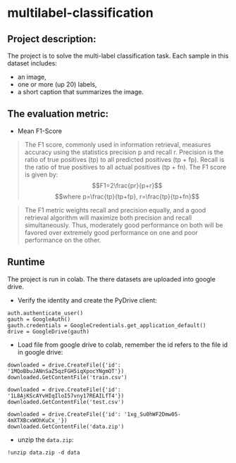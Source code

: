 # multilabel-classification
## Project description:
The project is to solve the multi-label classification task. Each sample in this dataset includes:  
* an image,  
* one or more (up 20) labels,  
* a short caption that summarizes the image.  

## The evaluation metric:
* Mean F1-Score  
>The F1 score, commonly used in information retrieval, measures accuracy using the statistics precision p and recall r. Precision is the ratio of true positives (tp) to all predicted positives (tp + fp). Recall is the ratio of true positives to all actual positives (tp + fn). The F1 score is given by:  
$$F1=2\frac{pr}{p+r}$$ $$where p=\frac{tp}{tp+fp}, r=\frac{tp}{tp+fn}$$

>The F1 metric weights recall and precision equally, and a good retrieval algorithm will maximize both precision and recall simultaneously. Thus, moderately good performance on both will be favored over extremely good performance on one and poor performance on the other.

## Runtime
The project is run in colab. The there datasets are uploaded into google drive.
* Verify the identity and create the PyDrive client:
```
auth.authenticate_user()
gauth = GoogleAuth()
gauth.credentials = GoogleCredentials.get_application_default()
drive = GoogleDrive(gauth)
```
* Load file from google drive to colab, remember the id refers to the file id in google drive:
```
downloaded = drive.CreateFile({'id': '1MQoBbuJANnSaZ5qzFGH5iqXpocYNgmOT'})
downloaded.GetContentFile('train.csv')

downloaded = drive.CreateFile({'id': '1L8AjKScAYvHIqIloI57vny17REAILfT4'})
downloaded.GetContentFile('test.csv')

downloaded = drive.CreateFile({'id': '1xg_Su0hWF2Dmw05-4mXTXBcxWOhKuCx_'})
downloaded.GetContentFile('data.zip')
```
* unzip the `data.zip`:
```
!unzip data.zip -d data
```

